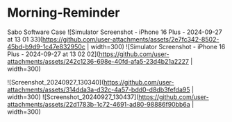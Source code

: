 # Morning-Reminder
 Sabo Software Case
![Simulator Screenshot - iPhone 16 Plus - 2024-09-27 at 13 01 33](https://github.com/user-attachments/assets/2e7fc342-8502-45bd-b9d9-1c47e832950c | width=300)
![Simulator Screenshot - iPhone 16 Plus - 2024-09-27 at 13 02 02](https://github.com/user-attachments/assets/242c1236-698e-40fd-afa5-23d4b21a2227 | width=300)

![Screenshot_20240927_130340](https://github.com/user-attachments/assets/314dda3a-d32c-4a57-bdd0-d8db3fefda95 | width=300)
![Screenshot_20240927_130437](https://github.com/user-attachments/assets/22d1783b-1c72-4691-ad80-98886f90bb6a | width=300)
